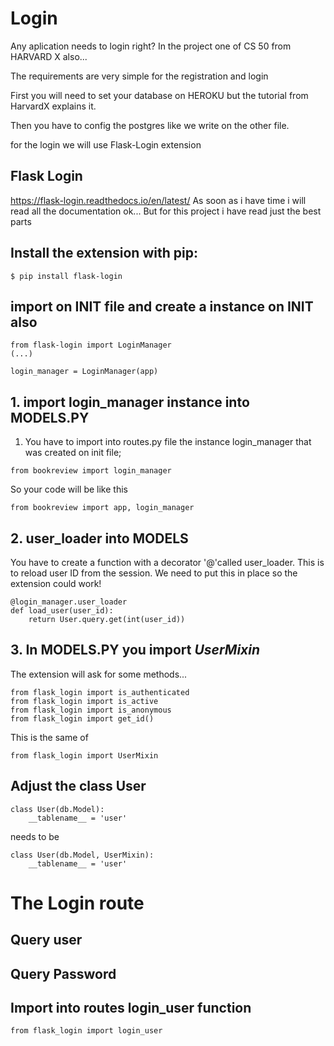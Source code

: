 # Login

Any aplication needs to login right?
In the project one of CS 50 from HARVARD X also...

The requirements are very simple for the registration and login

First you will need to set your database on HEROKU but the tutorial from HarvardX explains it.

Then you have to config the postgres like we write on the other file.

for the login we will use Flask-Login extension

## Flask Login
https://flask-login.readthedocs.io/en/latest/
As soon as i have time i will read all the documentation ok...
But for this project i have read just the best parts



## Install the extension with pip:
```
$ pip install flask-login
```

## import on INIT file and create a instance on INIT also
```
from flask-login import LoginManager
(...)

login_manager = LoginManager(app)
```


## 1. import login_manager instance into MODELS.PY 
1. You have to import into routes.py file the instance login_manager that was created on init file;

```
from bookreview import login_manager
```
So your code will be like this
```
from bookreview import app, login_manager
```

## 2. user_loader into MODELS
 You have to create a function with a decorator '@'called user_loader.  This is to reload user ID from the session. We need to put this in place so the extension could work!

```
@login_manager.user_loader
def load_user(user_id):
    return User.query.get(int(user_id))
```

## 3. In MODELS.PY you import ___UserMixin___
The extension will ask for some methods...
```
from flask_login import is_authenticated
from flask_login import is_active
from flask_login import is_anonymous
from flask_login import get_id()
```
This is the same of
```
from flask_login import UserMixin
```


## Adjust the class User
```
class User(db.Model):
    __tablename__ = 'user'
```
needs to be 

```
class User(db.Model, UserMixin):
    __tablename__ = 'user'
```

# The Login route

## Query user

## Query Password

## Import into routes login_user function
```
from flask_login import login_user
```


